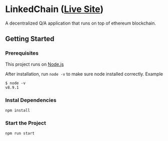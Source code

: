 # LinkedChain ([Live Site](https://linkedchain.herokuapp.com/))

A decentralized Q/A application that runs on top of ethereum blockchain. 

## Getting Started

### Prerequisites

This project runs on [Node.js](https://nodejs.org/en/)

After installation, run `node -v` to make sure node installed correctly. Example

```
$ node -v
v8.9.1
```

### Instal Dependencies

```
npm install
```

### Start the Project

```
npm run start
